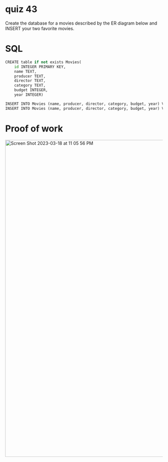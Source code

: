 # quiz 43
Create the database for a movies described by the ER diagram below and INSERT your two favorite movies.

# SQL
```.py
CREATE table if not exists Movies(
    id INTEGER PRIMARY KEY,
    name TEXT,
    producer TEXT,
    director TEXT,
    category TEXT,
    budget INTEGER,
    year INTEGER)

INSERT INTO Movies (name, producer, director, category, budget, year) VALUES ('Geisha memories', 'Lucy Fisher', 'Rob Marshall', 'autobiography', 85000000, 2005);
INSERT INTO Movies (name, producer, director, category, budget, year) VALUES ('Marie Stuart, queen of Scotland', 'Josie Rourke', 'Beau Willimon', 'drama', 25000000, 2018);
```


# Proof of work 


<img width="1011" alt="Screen Shot 2023-03-18 at 11 05 56 PM" src="https://user-images.githubusercontent.com/116609563/226111190-0b5a4b03-c4cd-442c-aa43-b2227ed00cd2.png">
